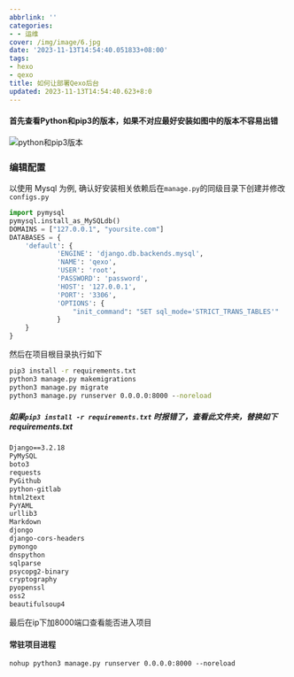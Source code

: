 ```yaml
---
abbrlink: ''
categories:
- - 运维
cover: /img/image/6.jpg
date: '2023-11-13T14:54:40.051833+08:00'
tags:
- hexo
- qexo
title: 如何让部署Qexo后台
updated: 2023-11-13T14:54:40.623+8:0
---
```

#### 首先查看Python和pip3的版本，如果不对应最好安装如图中的版本不容易出错

![python和pip3版本](/img/a/py_v.png)

### 编辑配置

以使用 Mysql 为例, 确认好安装相关依赖后在`manage.py`的同级目录下创建并修改 `configs.py`

```python
import pymysql
pymysql.install_as_MySQLdb()
DOMAINS = ["127.0.0.1", "yoursite.com"]
DATABASES = {
    'default': {
            'ENGINE': 'django.db.backends.mysql',
            'NAME': 'qexo',
            'USER': 'root',
            'PASSWORD': 'password',
            'HOST': '127.0.0.1',
            'PORT': '3306',
            'OPTIONS': {
                "init_command": "SET sql_mode='STRICT_TRANS_TABLES'"
            }
    }
}

```

然后在项目根目录执行如下

```cmd
pip3 install -r requirements.txt
python3 manage.py makemigrations
python3 manage.py migrate
python3 manage.py runserver 0.0.0.0:8000 --noreload
```


##### 如果`pip3 install -r requirements.txt` 时报错了，查看此文件夹，替换如下requirements.txt

```cmd
Django==3.2.18
PyMySQL
boto3
requests
PyGithub
python-gitlab
html2text
PyYAML
urllib3
Markdown
djongo
django-cors-headers
pymongo
dnspython
sqlparse
psycopg2-binary
cryptography
pyopenssl
oss2
beautifulsoup4
```

最后在ip下加8000端口查看能否进入项目

#### 常驻项目进程

`nohup python3 manage.py runserver 0.0.0.0:8000 --noreload`
